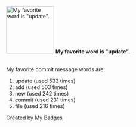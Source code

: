 <img src="https://my-badges.github.io/my-badges/favorite-word.png" alt="My favorite word is &quot;update&quot;." title="My favorite word is &quot;update&quot;." width="128">
<strong>My favorite word is &quot;update&quot;.</strong>
<br><br>

My favorite commit message words are:

1. update (used 533 times)
2. add (used 503 times)
3. new (used 242 times)
4. commit (used 231 times)
5. file (used 216 times)


Created by <a href="https://github.com/my-badges/my-badges">My Badges</a>